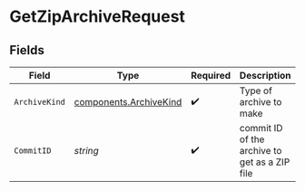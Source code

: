 # GetZipArchiveRequest


## Fields

| Field                                                            | Type                                                             | Required                                                         | Description                                                      | Example                                                          |
| ---------------------------------------------------------------- | ---------------------------------------------------------------- | ---------------------------------------------------------------- | ---------------------------------------------------------------- | ---------------------------------------------------------------- |
| `ArchiveKind`                                                    | [components.ArchiveKind](../../models/components/archivekind.md) | :heavy_check_mark:                                               | Type of archive to make                                          | full                                                             |
| `CommitID`                                                       | *string*                                                         | :heavy_check_mark:                                               | commit ID of the archive to get as a ZIP file                    |                                                                  |